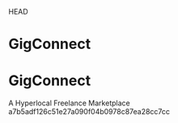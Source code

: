 HEAD
# GigConnect 
# GigConnect
A Hyperlocal Freelance Marketplace a7b5adf126c51e27a090f04b0978c87ea28cc7cc
